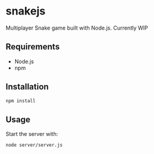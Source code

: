 # snakejs

Multiplayer Snake game built with Node.js.
Currently WIP

## Requirements
- Node.js
- npm

## Installation
```sh
npm install
```

## Usage
Start the server with:
```sh
node server/server.js
